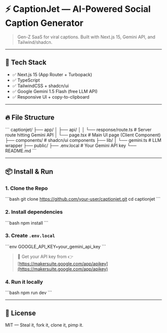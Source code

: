 # ⚡ CaptionJet — AI-Powered Social Caption Generator

> Gen-Z SaaS for viral captions. Built with Next.js 15, Gemini API, and Tailwind/shadcn.

---

## 🧠 Tech Stack

- ✅ Next.js 15 (App Router + Turbopack)  
- ✅ TypeScript  
- ✅ TailwindCSS + shadcn/ui  
- ✅ Google Gemini 1.5 Flash (free LLM API)  
- ✅ Responsive UI + copy-to-clipboard  

---

## 🔥 File Structure

\```
captionjet/
├── app/
│   ├── api/
│   │   └── response/route.ts        # Server route hitting Gemini API
│   └── page.tsx                     # Main UI page (Client Component)
├── components/                      # shadcn/ui components
├── lib/
│   └── gemini.ts                    # LLM wrapper
├── public/
├── .env.local                       # Your Gemini API key
└── README.md
\```

---

## 📦 Install & Run

### 1. Clone the Repo

\```bash
git clone https://github.com/your-user/captionjet.git
cd captionjet
\```

### 2. Install dependencies

\```bash
npm install
\```

### 3. Create `.env.local`

\```env
GOOGLE_API_KEY=your_gemini_api_key
\```

> 🔑 Get your API key from 👉 [https://makersuite.google.com/app/apikey](https://makersuite.google.com/app/apikey)

### 4. Run it locally

\```bash
npm run dev
\```

---

## 🧪 License

MIT — Steal it, fork it, clone it, pimp it.
